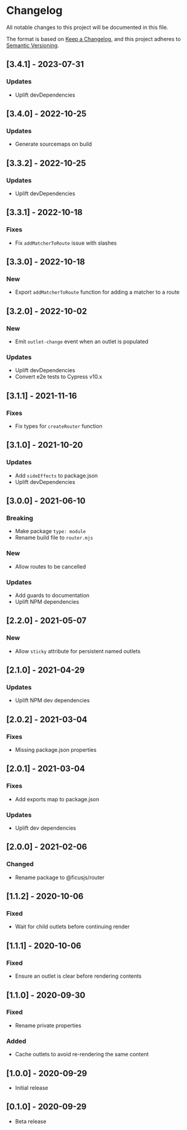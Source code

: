# Changelog

All notable changes to this project will be documented in this file.

The format is based on [Keep a Changelog](https://keepachangelog.com/en/1.0.0/),
and this project adheres to [Semantic Versioning](https://semver.org/spec/v2.0.0.html).

## [3.4.1] - 2023-07-31

### Updates
- Uplift devDependencies

## [3.4.0] - 2022-10-25

### Updates
- Generate sourcemaps on build

## [3.3.2] - 2022-10-25

### Updates
- Uplift devDependencies

## [3.3.1] - 2022-10-18

### Fixes
- Fix `addMatcherToRoute` issue with slashes

## [3.3.0] - 2022-10-18

### New
- Export `addMatcherToRoute` function for adding a matcher to a route

## [3.2.0] - 2022-10-02

### New
- Emit `outlet-change` event when an outlet is populated

### Updates
- Uplift devDependencies
- Convert e2e tests to Cypress v10.x

## [3.1.1] - 2021-11-16

### Fixes
- Fix types for `createRouter` function

## [3.1.0] - 2021-10-20

### Updates
- Add `sideEffects` to package.json
- Uplift devDependencies

## [3.0.0] - 2021-06-10

### Breaking
- Make package `type: module`
- Rename build file to `router.mjs`

### New
- Allow routes to be cancelled

### Updates
- Add guards to documentation
- Uplift NPM dependencies

## [2.2.0] - 2021-05-07

### New
- Allow `sticky` attribute for persistent named outlets

## [2.1.0] - 2021-04-29

### Updates
- Uplift NPM dev dependencies

## [2.0.2] - 2021-03-04

### Fixes
- Missing package.json properties

## [2.0.1] - 2021-03-04

### Fixes
- Add exports map to package.json

### Updates
- Uplift dev dependencies

## [2.0.0] - 2021-02-06

### Changed
- Rename package to @ficusjs/router

## [1.1.2] - 2020-10-06

### Fixed
- Wait for child outlets before continuing render

## [1.1.1] - 2020-10-06

### Fixed
- Ensure an outlet is clear before rendering contents

## [1.1.0] - 2020-09-30

### Fixed
- Rename private properties

### Added
- Cache outlets to avoid re-rendering the same content

## [1.0.0] - 2020-09-29

- Initial release

## [0.1.0] - 2020-09-29

- Beta release
